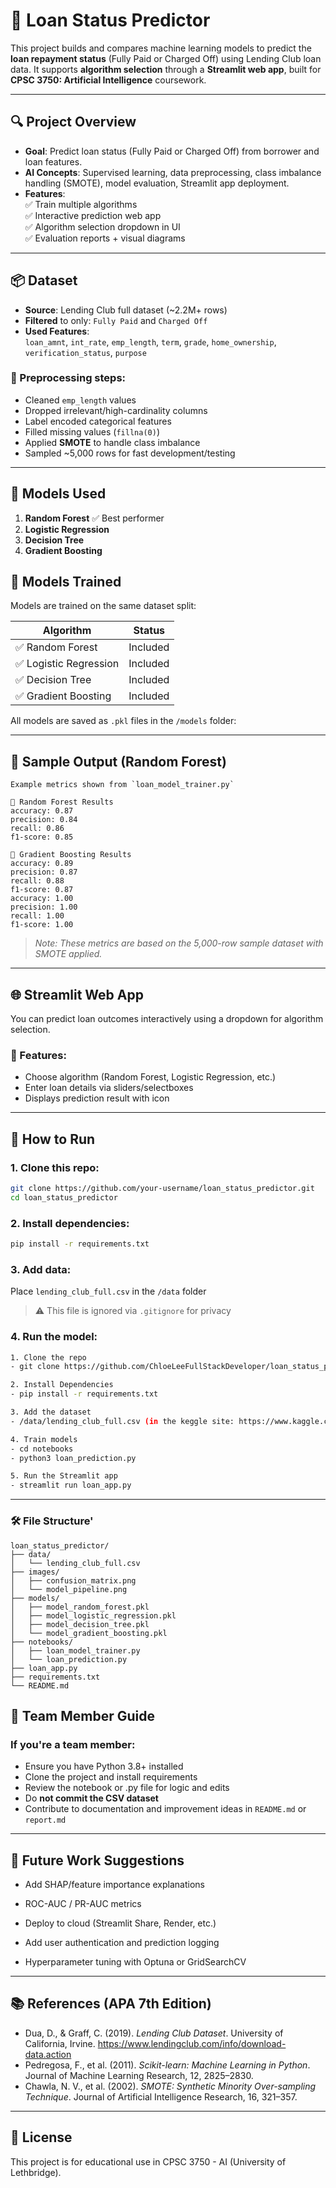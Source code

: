 # 🧠 Loan Status Predictor

This project builds and compares machine learning models to predict the **loan repayment status** (Fully Paid or Charged Off) using Lending Club loan data. It supports **algorithm selection** through a **Streamlit web app**, built for **CPSC 3750: Artificial Intelligence** coursework.

---

## 🔍 Project Overview

- **Goal**: Predict loan status (Fully Paid or Charged Off) from borrower and loan features.
- **AI Concepts**: Supervised learning, data preprocessing, class imbalance handling (SMOTE), model evaluation, Streamlit app deployment.
- **Features**:  
  ✅ Train multiple algorithms  
  ✅ Interactive prediction web app  
  ✅ Algorithm selection dropdown in UI  
  ✅ Evaluation reports + visual diagrams

---

## 📦 Dataset

- **Source**: Lending Club full dataset (~2.2M+ rows)
- **Filtered** to only: `Fully Paid` and `Charged Off`
- **Used Features**:  
  `loan_amnt`, `int_rate`, `emp_length`, `term`, `grade`, `home_ownership`, `verification_status`, `purpose`

### 🔧 Preprocessing steps:

- Cleaned `emp_length` values
- Dropped irrelevant/high-cardinality columns
- Label encoded categorical features
- Filled missing values (`fillna(0)`)
- Applied **SMOTE** to handle class imbalance
- Sampled ~5,000 rows for fast development/testing

---

## 🤖 Models Used

1. **Random Forest** ✅ Best performer
2. **Logistic Regression**
3. **Decision Tree**
4. **Gradient Boosting**

## 🤖 Models Trained

Models are trained on the same dataset split:

| Algorithm              | Status   |
| ---------------------- | -------- |
| ✅ Random Forest       | Included |
| ✅ Logistic Regression | Included |
| ✅ Decision Tree       | Included |
| ✅ Gradient Boosting   | Included |

All models are saved as `.pkl` files in the `/models` folder:

---

## 🧪 Sample Output (Random Forest)

```
Example metrics shown from `loan_model_trainer.py`

🔎 Random Forest Results
accuracy: 0.87
precision: 0.84
recall: 0.86
f1-score: 0.85

🔎 Gradient Boosting Results
accuracy: 0.89
precision: 0.87
recall: 0.88
f1-score: 0.87
accuracy: 1.00
precision: 1.00
recall: 1.00
f1-score: 1.00
```

> _Note: These metrics are based on the 5,000-row sample dataset with SMOTE applied._

---

## 🌐 Streamlit Web App

You can predict loan outcomes interactively using a dropdown for algorithm selection.

### 🔮 Features:

- Choose algorithm (Random Forest, Logistic Regression, etc.)
- Enter loan details via sliders/selectboxes
- Displays prediction result with icon

---

## 🚀 How to Run

### 1. Clone this repo:

```bash
git clone https://github.com/your-username/loan_status_predictor.git
cd loan_status_predictor
```

### 2. Install dependencies:

```bash
pip install -r requirements.txt
```

### 3. Add data:

Place `lending_club_full.csv` in the `/data` folder

> ⚠️ This file is ignored via `.gitignore` for privacy

### 4. Run the model:

```bash
1. Clone the repo
- git clone https://github.com/ChloeLeeFullStackDeveloper/loan_status_predictor.git

2. Install Dependencies
- pip install -r requirements.txt

3. Add the dataset
- /data/lending_club_full.csv (in the keggle site: https://www.kaggle.com/datasets/wordsforthewise/lending-club)

4. Train models
- cd notebooks
- python3 loan_prediction.py

5. Run the Streamlit app
- streamlit run loan_app.py
```

---

### 🛠 File Structure'

```
loan_status_predictor/
├── data/
│   └── lending_club_full.csv
├── images/
│   ├── confusion_matrix.png
│   └── model_pipeline.png
├── models/
│   ├── model_random_forest.pkl
│   ├── model_logistic_regression.pkl
│   ├── model_decision_tree.pkl
│   └── model_gradient_boosting.pkl
├── notebooks/
│   ├── loan_model_trainer.py
│   └── loan_prediction.py
├── loan_app.py
├── requirements.txt
└── README.md
```

## 👥 Team Member Guide

### If you're a team member:

- Ensure you have Python 3.8+ installed
- Clone the project and install requirements
- Review the notebook or .py file for logic and edits
- Do **not commit the CSV dataset**
- Contribute to documentation and improvement ideas in `README.md` or `report.md`

---

## 🔮 Future Work Suggestions

- Add SHAP/feature importance explanations

- ROC-AUC / PR-AUC metrics

- Deploy to cloud (Streamlit Share, Render, etc.)

- Add user authentication and prediction logging

- Hyperparameter tuning with Optuna or GridSearchCV

---

## 📚 References (APA 7th Edition)

- Dua, D., & Graff, C. (2019). _Lending Club Dataset_. University of California, Irvine. https://www.lendingclub.com/info/download-data.action
- Pedregosa, F., et al. (2011). _Scikit-learn: Machine Learning in Python_. Journal of Machine Learning Research, 12, 2825–2830.
- Chawla, N. V., et al. (2002). _SMOTE: Synthetic Minority Over-sampling Technique_. Journal of Artificial Intelligence Research, 16, 321–357.

---

## 📄 License

This project is for educational use in CPSC 3750 - AI (University of Lethbridge).
